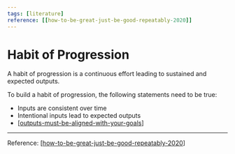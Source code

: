 ```yaml
---
tags: [literature]
reference: [[how-to-be-great-just-be-good-repeatably-2020]]
---
```


# Habit of Progression

A habit of progression is a continuous effort leading to sustained and expected outputs.

To build a habit of progression, the following statements need to be true:
- Inputs are consistent over time
- Intentional inputs lead to expected outputs
- [[outputs-must-be-aligned-with-your-goals]]

---

Reference: [[how-to-be-great-just-be-good-repeatably-2020]]


[//begin]: # "Autogenerated link references for markdown compatibility"
[outputs-must-be-aligned-with-your-goals]: outputs-must-be-aligned-with-your-goals "Outputs Must Be Aligned with Your Goals"
[how-to-be-great-just-be-good-repeatably-2020]: ../1-reference/how-to-be-great-just-be-good-repeatably-2020 "How to Be Great? Just Be Good, Repeatably (2020)"
[//end]: # "Autogenerated link references"